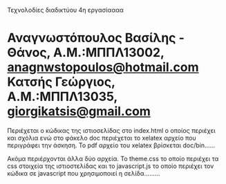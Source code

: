 ﻿Τεχνολοδίες διαδικτύου 
4η εργασίαααα   

Αναγνωστόπουλος Βασίλης - Θάνος, Α.Μ.:ΜΠΠΛ13002, anagnwstopoulos@hotmail.com
Κατσής Γεώργιος, Α.Μ.:ΜΠΠΛ13035, giorgikatsis@gmail.com
======================

Περιέχεται ο κώδικας της ιστιοσελίδας στο index.html ο οποίος περιέχει και σχόλια ενώ στο φάκελο doc περιέχεται το xelatex αρχείο που περιγράφει την άσκηση. Το pdf αρχείο του xelatex βρίσκεται doc/bin......

Ακόμα περιέρχονται άλλα δύο αρχεία. Το theme.css το οποίο περιέχει τα css στοιχεία της ιστιοστελίδας και το javascript.js το οποίο περιέχει τον κώδικα σε javascript που χρησιμοποιεί η σελίδα.........
